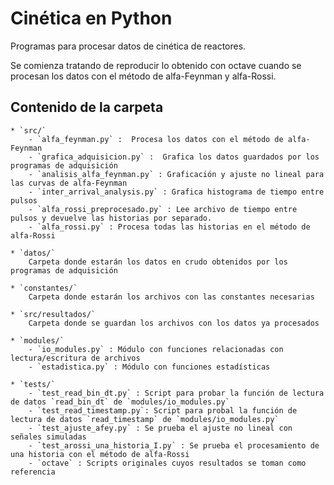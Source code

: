 Cinética en Python
==================

Programas para procesar datos de cinética de reactores.


Se comienza tratando de reproducir lo obtenido con octave cuando se procesan los datos con el método de alfa-Feynman y alfa-Rossi.

Contenido de la carpeta
-----------------------

    * `src/` 
        - `alfa_feynman.py` :  Procesa los datos con el método de alfa-Feynman
        - `grafica_adquisicion.py` :  Grafica los datos guardados por los programas de adquisición
        - `analisis_alfa_feynman.py` : Graficación y ajuste no lineal para las curvas de alfa-Feynman
        - `inter_arrival_analysis.py` : Grafica histograma de tiempo entre pulsos
        - `alfa_rossi_preprocesado.py` : Lee archivo de tiempo entre pulsos y devuelve las historias por separado.
        - `alfa_rossi.py` : Procesa todas las historias en el método de alfa-Rossi

    * `datos/` 
        Carpeta donde estarán los datos en crudo obtenidos por los programas de adquisición
 
    * `constantes/` 
        Carpeta donde estarán los archivos con las constantes necesarias
    
    * `src/resultados/` 
        Carpeta donde se guardan los archivos con los datos ya procesados

    * `modules/`
        - `io_modules.py` : Módulo con funciones relacionadas con lectura/escritura de archivos
        - `estadistica.py` : Módulo con funciones estadísticas

    * `tests/`
        - `test_read_bin_dt.py` : Script para probar la función de lectura de datos `read_bin_dt` de `modules/io_modules.py`
        - `test_read_timestamp.py`: Script para probal la función de lectura de datos `read_timestamp` de `modules/io_modules.py`
        - `test_ajuste_afey.py` : Se prueba el ajuste no lineal con señales simuladas
        - `test_arossi_una_historia_I.py` : Se prueba el procesamiento de una historia con el método de alfa-Rossi
        - `octave` : Scripts originales cuyos resultados se toman como referencia

